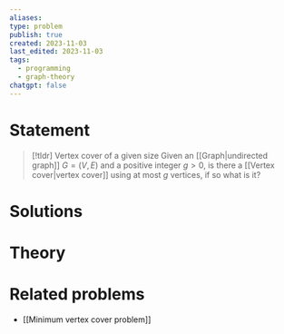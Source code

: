```yaml
---
aliases: 
type: problem
publish: true
created: 2023-11-03
last_edited: 2023-11-03
tags:
  - programming
  - graph-theory
chatgpt: false
---
```

# Statement

>[!tldr] Vertex cover of a given size
>Given an [[Graph|undirected graph]] $G = (V,E)$ and a positive integer $g > 0$, is there a [[Vertex cover|vertex cover]] using at most $g$ vertices, if so what is it? 

# Solutions

# Theory

# Related problems

- [[Minimum vertex cover problem]]